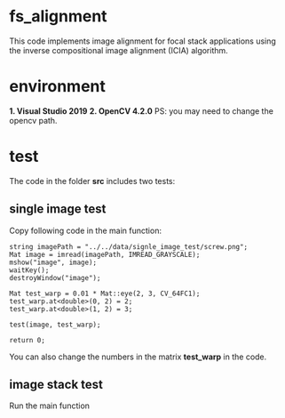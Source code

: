 # fs_alignment
This code implements image alignment for focal stack applications using the inverse compositional image alignment (ICIA) algorithm.

# environment

**1. Visual Studio 2019** 
**2. OpenCV 4.2.0**
PS: you may need to change the opencv path.

# test

The code in the folder **src** includes two tests:

## single image test
Copy following code in the main function:

```	
string imagePath = "../../data/signle_image_test/screw.png";
Mat image = imread(imagePath, IMREAD_GRAYSCALE);
mshow("image", image);
waitKey();
destroyWindow("image");

Mat test_warp = 0.01 * Mat::eye(2, 3, CV_64FC1);
test_warp.at<double>(0, 2) = 2;
test_warp.at<double>(1, 2) = 3;

test(image, test_warp);

return 0;
```
You can also change the numbers in the matrix **test_warp** in the code.

## image stack test
Run the main function
